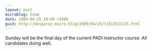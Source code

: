 ```yaml
---
layout: post
microblog: true
date: 2009-04-25 10:00 +1000
guid: http://desparoz.micro.blog/2009/04/25/t1612531135.html
---
```

Sunday will be the final day of the current PADI instructor course.  All candidates doing well.
